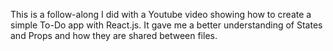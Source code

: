 This is a follow-along I did with a Youtube video showing how to create a simple To-Do app with React.js. It gave me a better understanding of States and Props and how they are shared between files. 